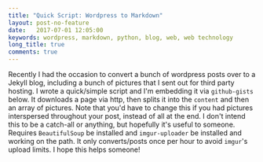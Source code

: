 ```yaml
---
title: "Quick Script: Wordpress to Markdown"
layout: post-no-feature
date:   2017-07-01 12:05:00
keywords: wordpress, markdown, python, blog, web, web technology
long_title: true
comments: true
---
```


Recently I had the occasion to convert a bunch of wordpress posts over to a
Jekyll blog, including a bunch of pictures that I sent out for third party
hosting.  I wrote a quick/simple script and I'm embedding it via
``github-gists`` below.  It downloads a page via http, then splits it into the
``content`` and then an array of pictures.  Note that you'd have to change this
if you had pictures interspersed throughout your post, instead of all at the
end.  I don't intend this to be a catch-all or anything, but hopefully it's
useful to someone. Requires ``BeautifulSoup`` be installed and
``imgur-uploader`` be installed and working on the path.  It only
converts/posts once per hour to avoid ``imgur``'s upload limits.  I hope this
helps someone!

<script src="https://gist.github.com/alexhagen/2ca6dcddfa7c3858ec78829b21770194.js"></script>
